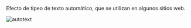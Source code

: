 Efecto de tipeo de texto automático, que se utilizan en algunos sitios web.

![autotext](https://github.com/ezomoza/Auto-text-effect/assets/114027093/c26ab451-f5f5-4bf1-beca-7220eef35605)
